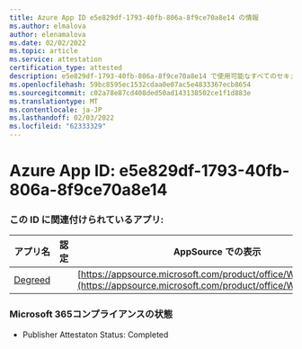 ```yaml
---
title: Azure App ID e5e829df-1793-40fb-806a-8f9ce70a8e14 の情報
ms.author: elmalova
author: elenamalova
ms.date: 02/02/2022
ms.topic: article
ms.service: attestation
certification_type: attested
description: e5e829df-1793-40fb-806a-8f9ce70a8e14 で使用可能なすべてのセキュリティおよびコンプライアンス情報。
ms.openlocfilehash: 59bc8595ec1532cdaa0e07ac5e4833367ecb8654
ms.sourcegitcommit: c02a78e87cd408ded50ad143138502ce1f1d883e
ms.translationtype: MT
ms.contentlocale: ja-JP
ms.lasthandoff: 02/03/2022
ms.locfileid: "62333329"
---
```

# <a name="azure-app-id-e5e829df-1793-40fb-806a-8f9ce70a8e14"></a>Azure App ID: e5e829df-1793-40fb-806a-8f9ce70a8e14


### <a name="apps-associated-with-this-id"></a>この ID に関連付けられているアプリ:
| **アプリ名** | **認定** | **AppSource での表示** |
|--------------|---------------|-----------------------|
| [Degreed](https://docs.microsoft.com/microsoft-365-app-certification/forward/WA200003252) |  | [https://appsource.microsoft.com/product/office/WA200003252](https://appsource.microsoft.com/product/office/WA200003252) |

### <a name="microsoft-365-app-compliance-status"></a>Microsoft 365コンプライアンスの状態
- Publisher Attestaton Status: Completed
